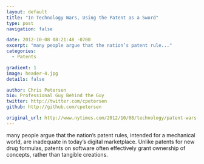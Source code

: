 ```yaml
---
layout: default
title: "In Technology Wars, Using the Patent as a Sword"
type: post
navigation: false

date: 2012-10-08 08:21:48 -0700
excerpt: "many people argue that the nation’s patent rule..."
categories:
  - Patents

gradient: 1
image: header-4.jpg
details: false

author: Chris Petersen
bio: Professional Guy Behind the Guy
twitter: http://twitter.com/cpetersen
github: http://github.com/cpetersen

original_url: http://www.nytimes.com/2012/10/08/technology/patent-wars-among-tech-giants-can-stifle-competition.html
---
```



many people argue that the nation’s patent rules, intended for a mechanical world, are inadequate in today’s digital marketplace. Unlike patents for new drug formulas, patents on software often effectively grant ownership of concepts, rather than tangible creations.
